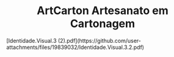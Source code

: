 <h1 align="center"> ArtCarton Artesanato em Cartonagem</h1>
[Identidade.Visual.3 (2).pdf](https://github.com/user-attachments/files/19839032/Identidade.Visual.3.2.pdf)
